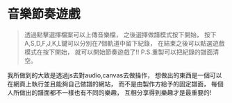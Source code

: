# 音樂節奏遊戲
> 透過點擊選擇檔案可以上傳音樂檔，
> 之後選擇做譜模式按下開始，
> 按下A,S,D,F,J,K,L鍵可以分別在7個軌道中留下紀錄，
> 在結束之後可以點選遊戲模式在按下開始，
> 就可以開始節奏遊戲了!!
> P.S.重製可以把紀錄的譜面清空。

我所做到的大致是透過js去對audio,canvas去做操作，
想做出的東西是一個可以在網頁上執行並且能夠自己做譜的網站，
而不是由製作方給予的固定譜面，
每個人所做出的譜面都不一樣也有不同的樂趣，
互相分享得到樂趣才是最重要的!
